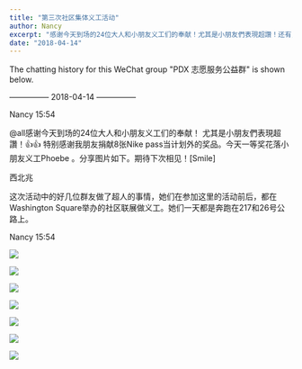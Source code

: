 ```yaml
---
title: "第三次社区集体义工活动"
author: Nancy
excerpt: "感谢今天到场的24位大人和小朋友义工们的奉献！尤其是小朋友們表現超讚！还有，这次活动中的好几位群友在参加这里的活动前后，都在Washington Square举办的社区联展做义工。大家都是社区中最可爱的人！"
date: "2018-04-14"
---
```


The chatting history for this WeChat group "PDX 志愿服务公益群" is shown below.

—————  2018-04-14  —————

Nancy  15:54

@all感谢今天到场的24位大人和小朋友义工们的奉献！ 尤其是小朋友們表現超讚！👍👍 特别感谢我朋友捐献8张Nike pass当计划外的奖品。今天一等奖花落小朋友义工Phoebe 。分享图片如下。期待下次相见！[Smile]

西北兆

这次活动中的好几位群友做了超人的事情，她们在参加这里的活动前后，都在Washington Square举办的社区联展做义工。她们一天都是奔跑在217和26号公路上。

Nancy  15:54

![](https://res.cloudinary.com/dhngj18do/image/upload/f_auto,q_auto/v1/images/b15957a4f4f0c293ec5a3d0b083ea031)

![](https://res.cloudinary.com/dhngj18do/image/upload/f_auto,q_auto/v1/images/592080df44a2cce79755ca19444d6ac4)

![](https://res.cloudinary.com/dhngj18do/image/upload/f_auto,q_auto/v1/images/60484be3d05093d2c33688257223aeb2)

![](https://res.cloudinary.com/dhngj18do/image/upload/f_auto,q_auto/v1/images/406deaeb2f150db034e2cecb879df7ef)

![](https://res.cloudinary.com/dhngj18do/image/upload/f_auto,q_auto/v1/images/8b29a4e0d705ce7d01458e526770ca2c.jpg)

![](https://res.cloudinary.com/dhngj18do/image/upload/f_auto,q_auto/v1/images/58974e5eb69faba17586443a23a91da5)

![](https://res.cloudinary.com/dhngj18do/image/upload/f_auto,q_auto/v1/images/243c1f9b63ce078d5401a4e6018f476e)
